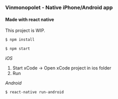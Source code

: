 ### Vinmonopolet - Native iPhone/Android app
#### Made with react native

This project is WIP.

```bash
$ npm install
```

```bash
$ npm start
```

*iOS*

1. Start xCode -> Open xCode project in ios folder
2. Run

*Android*

```bash
$ react-native run-android
```

